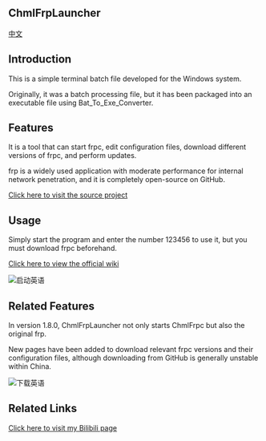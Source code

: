 ## ChmlFrpLauncher                
<a href="https://github.com/Qianyiaz/ChmlFrpLauncher/blob/main/README.md">中文</a>

## Introduction

This is a simple terminal batch file developed for the Windows system.

Originally, it was a batch processing file, but it has been packaged into an executable file using Bat_To_Exe_Converter.

## Features
      
It is a tool that can start frpc, edit configuration files, download different versions of frpc, and perform updates.

frp is a widely used application with moderate performance for internal network penetration, and it is completely open-source on GitHub.

<a href="https://github.com/fatedier/frp">Click here to visit the source project</a>

## Usage
      
Simply start the program and enter the number 123456 to use it, but you must download frpc beforehand.

<a href="https://github.com/Qianyiaz/ChmlFrpLauncher/wiki">Click here to view the official wiki</a>

![启动英语](https://github.com/user-attachments/assets/73963fe4-b6cd-49f6-b3af-21a1135f6665)

## Related Features
      
In version 1.8.0, ChmlFrpLauncher not only starts ChmlFrpc but also the original frp.

New pages have been added to download relevant frpc versions and their configuration files, although downloading from GitHub is generally unstable within China.

![下载英语](https://github.com/user-attachments/assets/0d4acb30-7cc1-411a-8dc9-039d1e6cb2d4)

## Related Links
      
<a href="https://space.bilibili.com/1582404131">Click here to visit my Bilibili page</a>

